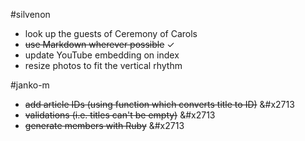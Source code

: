 #silvenon

- look up the guests of Ceremony of Carols
- ~~use Markdown wherever possible~~ &#x2713;
- update YouTube embedding on index
- resize photos to fit the vertical rhythm

#janko-m

- ~~add article IDs (using function which converts title to ID)~~ &#x2713
- ~~validations (i.e. titles can't be empty)~~ &#x2713
- ~~generate members with Ruby~~ &#x2713
